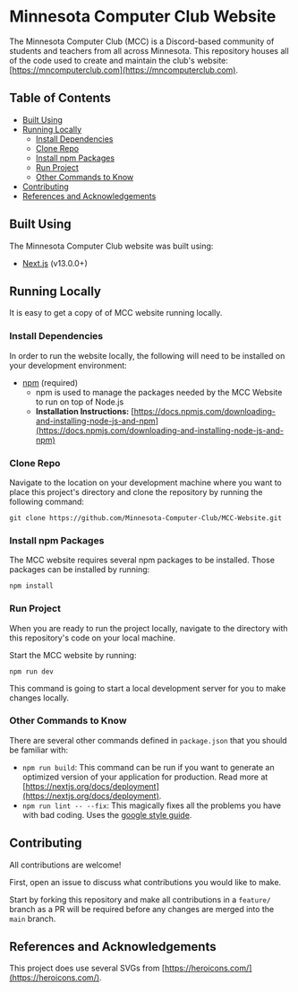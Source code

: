 # Minnesota Computer Club Website
The Minnesota Computer Club (MCC) is a Discord-based community of students and teachers from all across Minnesota. This repository houses all of the code used to create and maintain the club's website: [https://mncomputerclub.com](https://mncomputerclub.com).

## Table of Contents
- [Built Using](#built-using)
- [Running Locally](#running-locally)
  - [Install Dependencies](#install-dependencies)
  - [Clone Repo](#clone-repo)
  - [Install npm Packages](#install-npm-packages)
  - [Run Project](#run-project)
  - [Other Commands to Know](#other-commands-to-know)
- [Contributing](#contributing)
- [References and Acknowledgements](#references-and-acknowledgements)

## Built Using
The Minnesota Computer Club website was built using:
- [Next.js](https://nextjs.org) (v13.0.0+)

## Running Locally
It is easy to get a copy of of MCC website running locally.

### Install Dependencies
In order to run the website locally, the following will need to be installed on your development environment:
- [npm](https://www.npmjs.com) (required)
  - npm is used to manage the packages needed by the MCC Website to run on top of Node.js
  - **Installation Instructions:** [https://docs.npmjs.com/downloading-and-installing-node-js-and-npm](https://docs.npmjs.com/downloading-and-installing-node-js-and-npm)

### Clone Repo
Navigate to the location on your development machine where you want to place this project's directory and clone the repository by running the following command:

    git clone https://github.com/Minnesota-Computer-Club/MCC-Website.git

### Install npm Packages
The MCC website requires several npm packages to be installed. Those packages can be installed by running:

    npm install

### Run Project
When you are ready to run the project locally, navigate to the directory with this repository's code on your local machine. 

Start the MCC website by running:

    npm run dev

This command is going to start a local development server for you to make changes locally.

### Other Commands to Know
There are several other commands defined in `package.json` that you should be familiar with:
- `npm run build`: This command can be run if you want to generate an optimized version of your application for production. Read more at [https://nextjs.org/docs/deployment](https://nextjs.org/docs/deployment).
- `npm run lint -- --fix`: This magically fixes all the problems you have with bad coding. Uses the [google style guide](https://google.github.io/styleguide/jsguide.html).

## Contributing
All contributions are welcome! 

First, open an issue to discuss what contributions you would like to make. 

Start by forking this repository and make all contributions in a `feature/` branch as a PR will be required before any changes are merged into the `main` branch.

## References and Acknowledgements
This project does use several SVGs from [https://heroicons.com/](https://heroicons.com/).